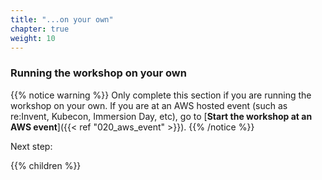 ```yaml
---
title: "...on your own"
chapter: true
weight: 10
---
```


### Running the workshop on your own


{{% notice warning %}}
Only complete this section if you are running the workshop on your own. If you are at an AWS hosted event (such as re:Invent, Kubecon, Immersion Day, etc), go to [**Start the workshop at an AWS event**]({{< ref "020_aws_event" >}}).
{{% /notice %}}

Next step:

{{% children %}}
